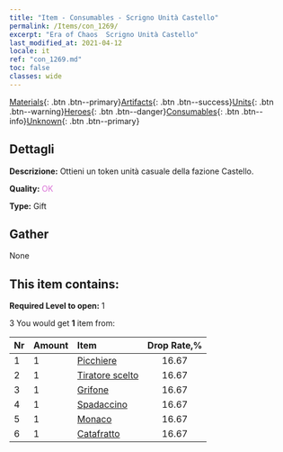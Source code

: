```yaml
---
title: "Item - Consumables - Scrigno Unità Castello"
permalink: /Items/con_1269/
excerpt: "Era of Chaos  Scrigno Unità Castello"
last_modified_at: 2021-04-12
locale: it
ref: "con_1269.md"
toc: false
classes: wide
---
```

 [Materials](/it/Items/){: .btn .btn--primary}[Artifacts](/it/Items/Artifacts/){: .btn .btn--success}[Units](/it/Items/Units/){: .btn .btn--warning}[Heroes](/it/Items/Heroes/){: .btn .btn--danger}[Consumables](/it/Items/Consumables/){: .btn .btn--info}[Unknown](/it/Items/Unknown/){: .btn .btn--primary}

## Dettagli
 **Descrizione:** Ottieni un token unità casuale della fazione Castello.

 **Quality:** <span style="color: #DA70D6">OK</span>

 **Type:** Gift

## Gather

  None

## This item contains:

 **Required Level to open:** 1

 3 You would get **1** item  from:

  | Nr | Amount |     Item    | Drop Rate,% |
  |:---|:-------|:------------|:---------:|
  | 1 | 1 | [Picchiere](/it/Items/unt_190/) | 16.67 | 
  | 2 | 1 | [Tiratore scelto](/it/Items/unt_191/) | 16.67 | 
  | 3 | 1 | [Grifone](/it/Items/unt_192/) | 16.67 | 
  | 4 | 1 | [Spadaccino](/it/Items/unt_193/) | 16.67 | 
  | 5 | 1 | [Monaco](/it/Items/unt_194/) | 16.67 | 
  | 6 | 1 | [Catafratto](/it/Items/unt_195/) | 16.67 | 

